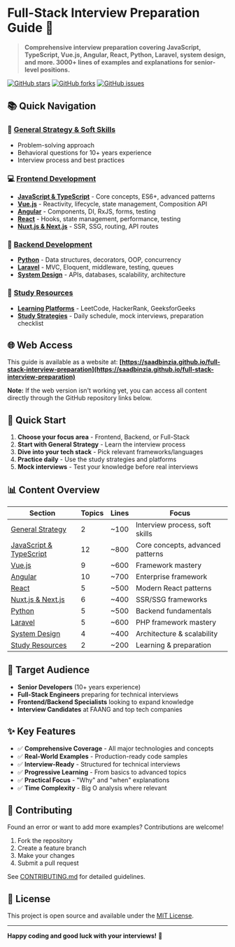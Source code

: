 # Full-Stack Interview Preparation Guide 🚀

> **Comprehensive interview preparation covering JavaScript, TypeScript, Vue.js, Angular, React, Python, Laravel, system design, and more. 3000+ lines of examples and explanations for senior-level positions.**

[![GitHub stars](https://img.shields.io/github/stars/saadbinzia/full-stack-interview-preparation?style=social)](https://github.com/saadbinzia/full-stack-interview-preparation)
[![GitHub forks](https://img.shields.io/github/forks/saadbinzia/full-stack-interview-preparation?style=social)](https://github.com/saadbinzia/full-stack-interview-preparation)
[![GitHub issues](https://img.shields.io/github/issues/saadbinzia/full-stack-interview-preparation)](https://github.com/saadbinzia/full-stack-interview-preparation/issues)

## 📚 Quick Navigation

### 🎯 [General Strategy & Soft Skills](docs/general/interview-strategy.md)
- Problem-solving approach
- Behavioral questions for 10+ years experience
- Interview process and best practices

### 💻 [Frontend Development](docs/frontend/)
- **[JavaScript & TypeScript](docs/frontend/javascript-typescript.md)** - Core concepts, ES6+, advanced patterns
- **[Vue.js](docs/frontend/vuejs.md)** - Reactivity, lifecycle, state management, Composition API
- **[Angular](docs/frontend/angular.md)** - Components, DI, RxJS, forms, testing
- **[React](docs/frontend/react.md)** - Hooks, state management, performance, testing
- **[Nuxt.js & Next.js](docs/frontend/nuxt-nextjs.md)** - SSR, SSG, routing, API routes

### 🔧 [Backend Development](docs/backend/)
- **[Python](docs/backend/python.md)** - Data structures, decorators, OOP, concurrency
- **[Laravel](docs/backend/laravel.md)** - MVC, Eloquent, middleware, testing, queues
- **[System Design](docs/backend/system-design.md)** - APIs, databases, scalability, architecture

### 📖 [Study Resources](docs/resources/)
- **[Learning Platforms](docs/resources/learning-platforms.md)** - LeetCode, HackerRank, GeeksforGeeks
- **[Study Strategies](docs/resources/study-strategies.md)** - Daily schedule, mock interviews, preparation checklist

## 🌐 Web Access

This guide is available as a website at: **[https://saadbinzia.github.io/full-stack-interview-preparation](https://saadbinzia.github.io/full-stack-interview-preparation)**

**Note:** If the web version isn't working yet, you can access all content directly through the GitHub repository links below.

## 🚀 Quick Start

1. **Choose your focus area** - Frontend, Backend, or Full-Stack
2. **Start with General Strategy** - Learn the interview process
3. **Dive into your tech stack** - Pick relevant frameworks/languages
4. **Practice daily** - Use the study strategies and platforms
5. **Mock interviews** - Test your knowledge before real interviews

## 📊 Content Overview

| Section | Topics | Lines | Focus |
|---------|--------|-------|-------|
| [General Strategy](docs/general/interview-strategy.md) | 2 | ~100 | Interview process, soft skills |
| [JavaScript & TypeScript](docs/frontend/javascript-typescript.md) | 12 | ~800 | Core concepts, advanced patterns |
| [Vue.js](docs/frontend/vuejs.md) | 9 | ~600 | Framework mastery |
| [Angular](docs/frontend/angular.md) | 10 | ~700 | Enterprise framework |
| [React](docs/frontend/react.md) | 5 | ~500 | Modern React patterns |
| [Nuxt.js & Next.js](docs/frontend/nuxt-nextjs.md) | 6 | ~400 | SSR/SSG frameworks |
| [Python](docs/backend/python.md) | 5 | ~500 | Backend fundamentals |
| [Laravel](docs/backend/laravel.md) | 5 | ~600 | PHP framework mastery |
| [System Design](docs/backend/system-design.md) | 4 | ~400 | Architecture & scalability |
| [Study Resources](docs/resources/) | 2 | ~200 | Learning & preparation |

## 🎯 Target Audience

- **Senior Developers** (10+ years experience)
- **Full-Stack Engineers** preparing for technical interviews
- **Frontend/Backend Specialists** looking to expand knowledge
- **Interview Candidates** at FAANG and top tech companies

## ✨ Key Features

- ✅ **Comprehensive Coverage** - All major technologies and concepts
- ✅ **Real-World Examples** - Production-ready code samples
- ✅ **Interview-Ready** - Structured for technical interviews
- ✅ **Progressive Learning** - From basics to advanced topics
- ✅ **Practical Focus** - "Why" and "when" explanations
- ✅ **Time Complexity** - Big O analysis where relevant

## 🤝 Contributing

Found an error or want to add more examples? Contributions are welcome!

1. Fork the repository
2. Create a feature branch
3. Make your changes
4. Submit a pull request

See [CONTRIBUTING.md](CONTRIBUTING.md) for detailed guidelines.

## 📄 License

This project is open source and available under the [MIT License](LICENSE).

---

**Happy coding and good luck with your interviews!** 🎉
